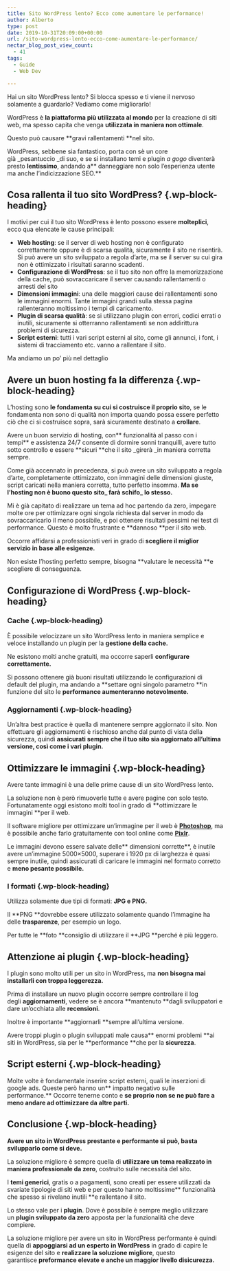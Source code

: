 ```yaml
---
title: Sito WordPress lento? Ecco come aumentare le performance!
author: Alberto
type: post
date: 2019-10-31T20:09:00+00:00
url: /sito-wordpress-lento-ecco-come-aumentare-le-performance/
nectar_blog_post_view_count:
  - 41
tags:
  - Guide
  - Web Dev

---
```

Hai un sito WordPress lento? Si blocca spesso e ti viene il nervoso solamente a guardarlo? Vediamo come migliorarlo!

WordPress è&nbsp;**la piattaforma più utilizzata al mondo**&nbsp;per la creazione di siti web, ma spesso capita che venga&nbsp;**utilizzata in maniera non ottimale**.

Questo può causare&nbsp;**gravi rallentamenti&nbsp;**nel sito.

WordPress, sebbene sia fantastico, porta con sè un core già&nbsp;_pesantuccio&nbsp;_di suo, e se si installano temi e plugin&nbsp;_a gogo_&nbsp;diventerà presto&nbsp;**lentissimo**, andando a**&nbsp;danneggiare non solo l’esperienza utente ma anche l’indicizzazione SEO.**

## Cosa rallenta il tuo sito WordPress? {.wp-block-heading}

I motivi per cui il tuo sito WordPress è lento possono essere&nbsp;**molteplici**, ecco qua elencate le cause principali:

  * **Web hosting**: se il server di web hosting non è configurato correttamente oppure è di scarsa qualità, sicuramente il sito ne risentirà. Si può avere un sito sviluppato a regola d’arte, ma se il server su cui gira non è ottimizzato i risultati saranno scadenti.
  * **Configurazione di WordPress**: se il tuo sito non offre la memorizzazione della cache, può sovraccaricare il server causando rallentamenti o arresti del sito
  * **Dimensioni immagini**: una delle maggiori cause dei rallentamenti sono le immagini enormi. Tante immagini grandi sulla stessa pagina rallenteranno moltissimo i tempi di caricamento.
  * **Plugin di scarsa qualità**: se si utilizzano plugin con errori, codici errati o inutili, sicuramente si otterranno rallentamenti se non addirittura problemi di sicurezza.
  * **Script esterni**: tutti i vari script esterni al sito, come gli annunci, i font, i sistemi di tracciamento etc. vanno a rallentare il sito.

Ma andiamo un po’ più nel dettaglio

## Avere un buon hosting fa la differenza {.wp-block-heading}

L’hosting sono&nbsp;**le fondamenta su cui si costruisce il proprio sito**, se le fondamenta non sono di qualità non importa quando possa essere perfetto ciò che ci si costruisce sopra, sarà sicuramente destinato a&nbsp;**crollare**.

Avere un buon servizio di hosting, con**&nbsp;funzionalità al passo con i tempi**&nbsp;e assistenza 24/7 consente di dormire sonni tranquilli, avere tutto sotto controllo e essere&nbsp;**sicuri&nbsp;**che il sito&nbsp;_girerà&nbsp;_in maniera corretta sempre.

Come già accennato in precedenza, si può avere un sito sviluppato a regola d’arte, completamente ottimizzato, con immagini delle dimensioni giuste, script caricati nella maniera corretta, tutto perfetto insomma.&nbsp;**Ma se l’hosting non è buono questo sito_&nbsp;farà schifo_&nbsp;lo stesso.**

Mi è già capitato di realizzare un tema ad hoc partendo da zero, impegare molte ore per ottimizzare ogni singola richiesta dal server in modo da sovraccaricarlo il meno possibile, e poi ottenere risultati pessimi nei test di performance. Questo è molto frustrante e&nbsp;**dannoso&nbsp;**per il sito web.

Occorre affidarsi a professionisti veri in grado di&nbsp;**scegliere il miglior servizio in base alle esigenze.**

Non esiste l’hosting perfetto sempre, bisogna&nbsp;**valutare le necessità&nbsp;**e scegliere di conseguenza.

## Configurazione di WordPress {.wp-block-heading}

### Cache {.wp-block-heading}

È possibile velocizzare un sito WordPress lento in maniera semplice e veloce installando un plugin per la&nbsp;**gestione della cache.**

Ne esistono molti anche gratuiti, ma occorre saperli&nbsp;**configurare correttamente.**

Si possono ottenere già buoni risultati utilizzando le configurazioni di default del plugin, ma andando a&nbsp;**settare ogni singolo parametro&nbsp;**in funzione del sito le&nbsp;**performance aumenteranno notevolmente.**

### Aggiornamenti {.wp-block-heading}

Un’altra best practice è quella di mantenere sempre aggiornato il sito. Non effettuare gli aggiornamenti è rischioso anche dal punto di vista della sicurezza, quindi&nbsp;**assicurati sempre che il tuo sito sia aggiornato all’ultima versione, così come i vari plugin.**

## Ottimizzare le immagini {.wp-block-heading}

Avere tante immagini è una delle prime cause di un sito WordPress lento.

La soluzione non è però rimuoverle tutte e avere pagine con solo testo. Fortunatamente oggi esistono molti tool in grado di&nbsp;**ottimizzare le immagini&nbsp;**per il web.

Il software migliore per ottimizzare un’immagine per il web è&nbsp;**[Photoshop][1]**, ma è possibile anche farlo gratuitamente con tool online come&nbsp;**[Pixlr][2]**.

Le immagini devono essere salvate delle**&nbsp;dimensioni corrette**, è inutile avere un’immagine 5000×5000, superare i 1920 px di larghezza è quasi sempre inutile, quindi assicurati di caricare le immagini nel formato corretto e&nbsp;**meno pesante possibile.**

### I formati {.wp-block-heading}

Utilizza solamente due tipi di formati:&nbsp;**JPG e PNG.**

Il&nbsp;**PNG&nbsp;**dovrebbe essere utilizzato solamente quando l’immagine ha delle&nbsp;**trasparenze**, per esempio un logo.

Per tutte le&nbsp;**foto&nbsp;**consiglio di utilizzare il&nbsp;**JPG&nbsp;**perché è più leggero.

## Attenzione ai plugin {.wp-block-heading}

I plugin sono molto utili per un sito in WordPress, ma&nbsp;**non bisogna mai installarli con troppa leggerezza.**

Prima di installare un nuovo plugin occorre sempre controllare il log degli&nbsp;**aggiornamenti**, vedere se è ancora&nbsp;**mantenuto&nbsp;**dagli sviluppatori e dare un’occhiata alle&nbsp;**recensioni**.

Inoltre è importante&nbsp;**aggiornarli&nbsp;**sempre all’ultima versione.

Avere troppi plugin o plugin sviluppati male causa**&nbsp;enormi problemi&nbsp;**ai siti in WordPress, sia per le&nbsp;**performance&nbsp;**che per la&nbsp;**sicurezza**.

## Script esterni {.wp-block-heading}

Molte volte è fondamentale inserire script esterni, quali le inserzioni di google ads. Queste però hanno un**&nbsp;impatto negativo sulle performance.**&nbsp;Occorre tenerne conto e&nbsp;**se proprio non se ne può fare a meno andare ad ottimizzare da altre parti.**

## Conclusione {.wp-block-heading}

**Avere un sito in WordPress prestante e performante si può, basta svilupparlo come si deve.**

La soluzione migliore è sempre quella di&nbsp;**utilizzare un tema realizzato in maniera professionale da zero**, costruito sulle necessità del sito.

I&nbsp;**temi generici**, gratis o a pagamenti, sono creati per essere utilizzati da svariate tipologie di siti web e per questo hanno moltissime**&nbsp;funzionalità che spesso si rivelano inutili&nbsp;**e rallentano il sito.

Lo stesso vale per i&nbsp;**plugin**. Dove è possibile è sempre meglio utilizzare un&nbsp;**plugin sviluppato da zero**&nbsp;apposta per la funzionalità che deve compiere.

La soluzione migliore per avere un sito in WordPress performante è quindi quella di&nbsp;**appoggiarsi ad un esperto in WordPress**&nbsp;in grado di capire le esigenze del sito e&nbsp;**realizzare la soluzione migliore**, questo garantisce&nbsp;**preformance elevate e anche un maggior livello disicurezza.**

 [1]: https://www.adobe.com/it/products/photoshop.html
 [2]: https://pixlr.com/e/